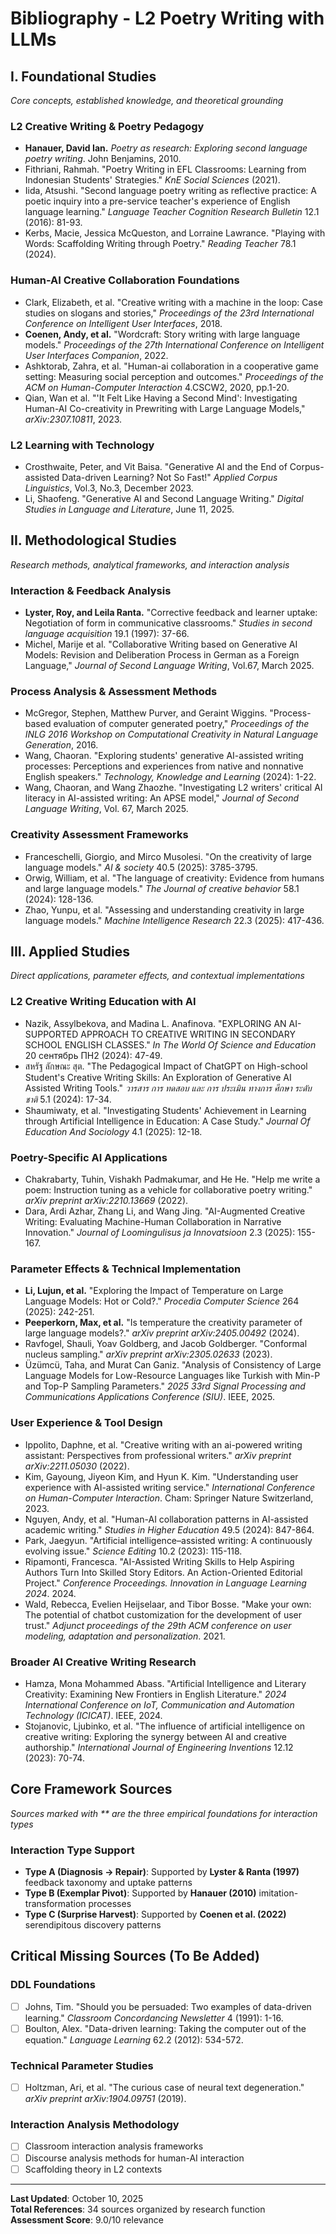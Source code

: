 # Bibliography - L2 Poetry Writing with LLMs

## I. Foundational Studies
*Core concepts, established knowledge, and theoretical grounding*

### L2 Creative Writing & Poetry Pedagogy
- **Hanauer, David Ian.** *Poetry as research: Exploring second language poetry writing*. John Benjamins, 2010.
- Fithriani, Rahmah. "Poetry Writing in EFL Classrooms: Learning from Indonesian Students' Strategies." *KnE Social Sciences* (2021).
- Iida, Atsushi. "Second language poetry writing as reflective practice: A poetic inquiry into a pre-service teacher's experience of English language learning." *Language Teacher Cognition Research Bulletin* 12.1 (2016): 81-93.
- Kerbs, Macie, Jessica McQueston, and Lorraine Lawrance. "Playing with Words: Scaffolding Writing through Poetry." *Reading Teacher* 78.1 (2024).

### Human-AI Creative Collaboration Foundations  
- Clark, Elizabeth, et al. "Creative writing with a machine in the loop: Case studies on slogans and stories," *Proceedings of the 23rd International Conference on Intelligent User Interfaces*, 2018.
- **Coenen, Andy, et al.** "Wordcraft: Story writing with large language models." *Proceedings of the 27th International Conference on Intelligent User Interfaces Companion*, 2022.
- Ashktorab, Zahra, et al. "Human-ai collaboration in a cooperative game setting: Measuring social perception and outcomes." *Proceedings of the ACM on Human-Computer Interaction* 4.CSCW2, 2020, pp.1-20.
- Qian, Wan et al. "'It Felt Like Having a Second Mind': Investigating Human-AI Co-creativity in Prewriting with Large Language Models," *arXiv:2307.10811*, 2023.

### L2 Learning with Technology
- Crosthwaite, Peter, and Vit Baisa. "Generative AI and the End of Corpus-assisted Data-driven Learning? Not So Fast!" *Applied Corpus Linguistics*, Vol.3, No.3, December 2023.
- Li, Shaofeng. "Generative AI and Second Language Writing." *Digital Studies in Language and Literature*, June 11, 2025.

## II. Methodological Studies  
*Research methods, analytical frameworks, and interaction analysis*

### Interaction & Feedback Analysis
- **Lyster, Roy, and Leila Ranta.** "Corrective feedback and learner uptake: Negotiation of form in communicative classrooms." *Studies in second language acquisition* 19.1 (1997): 37-66.
- Michel, Marije et al. "Collaborative Writing based on Generative AI Models: Revision and Deliberation Process in German as a Foreign Language," *Journal of Second Language Writing*, Vol.67, March 2025.

### Process Analysis & Assessment Methods
- McGregor, Stephen, Matthew Purver, and Geraint Wiggins. "Process-based evaluation of computer generated poetry," *Proceedings of the INLG 2016 Workshop on Computational Creativity in Natural Language Generation*, 2016.
- Wang, Chaoran. "Exploring students' generative AI-assisted writing processes: Perceptions and experiences from native and nonnative English speakers." *Technology, Knowledge and Learning* (2024): 1-22.
- Wang, Chaoran, and Wang Zhaozhe. "Investigating L2 writers' critical AI literacy in AI-assisted writing: An APSE model," *Journal of Second Language Writing*, Vol. 67, March 2025.

### Creativity Assessment Frameworks
- Franceschelli, Giorgio, and Mirco Musolesi. "On the creativity of large language models." *AI & society* 40.5 (2025): 3785-3795.
- Orwig, William, et al. "The language of creativity: Evidence from humans and large language models." *The Journal of creative behavior* 58.1 (2024): 128-136.
- Zhao, Yunpu, et al. "Assessing and understanding creativity in large language models." *Machine Intelligence Research* 22.3 (2025): 417-436.

## III. Applied Studies
*Direct applications, parameter effects, and contextual implementations*

### L2 Creative Writing Education with AI
- Nazik, Assylbekova, and Madina L. Anafinova. "EXPLORING AN AI-SUPPORTED APPROACH TO CREATIVE WRITING IN SECONDARY SCHOOL ENGLISH CLASSES." *In The World Of Science and Education* 20 сентябрь ПН2 (2024): 47-49.
- สหรัฐ ลักษณะ สุต. "The Pedagogical Impact of ChatGPT on High-school Student's Creative Writing Skills: An Exploration of Generative AI Assisted Writing Tools." *วารสาร การ ทดสอบ และ การ ประเมิน ทางการ ศึกษา ระดับ ชาติ* 5.1 (2024): 17-34.
- Shaumiwaty, et al. "Investigating Students' Achievement in Learning through Artificial Intelligence in Education: A Case Study." *Journal Of Education And Sociology* 4.1 (2025): 12-18.

### Poetry-Specific AI Applications
- Chakrabarty, Tuhin, Vishakh Padmakumar, and He He. "Help me write a poem: Instruction tuning as a vehicle for collaborative poetry writing." *arXiv preprint arXiv:2210.13669* (2022).
- Dara, Ardi Azhar, Zhang Li, and Wang Jing. "AI-Augmented Creative Writing: Evaluating Machine-Human Collaboration in Narrative Innovation." *Journal of Loomingulisus ja Innovatsioon* 2.3 (2025): 155-167.

### Parameter Effects & Technical Implementation
- **Li, Lujun, et al.** "Exploring the Impact of Temperature on Large Language Models: Hot or Cold?." *Procedia Computer Science* 264 (2025): 242-251.
- **Peeperkorn, Max, et al.** "Is temperature the creativity parameter of large language models?." *arXiv preprint arXiv:2405.00492* (2024).
- Ravfogel, Shauli, Yoav Goldberg, and Jacob Goldberger. "Conformal nucleus sampling." *arXiv preprint arXiv:2305.02633* (2023).
- Üzümcü, Taha, and Murat Can Ganiz. "Analysis of Consistency of Large Language Models for Low-Resource Languages like Turkish with Min-P and Top-P Sampling Parameters." *2025 33rd Signal Processing and Communications Applications Conference (SIU)*. IEEE, 2025.

### User Experience & Tool Design
- Ippolito, Daphne, et al. "Creative writing with an ai-powered writing assistant: Perspectives from professional writers." *arXiv preprint arXiv:2211.05030* (2022).
- Kim, Gayoung, Jiyeon Kim, and Hyun K. Kim. "Understanding user experience with AI-assisted writing service." *International Conference on Human-Computer Interaction*. Cham: Springer Nature Switzerland, 2023.
- Nguyen, Andy, et al. "Human-AI collaboration patterns in AI-assisted academic writing." *Studies in Higher Education* 49.5 (2024): 847-864.
- Park, Jaegyun. "Artificial intelligence–assisted writing: A continuously evolving issue." *Science Editing* 10.2 (2023): 115-118.
- Ripamonti, Francesca. "AI-Assisted Writing Skills to Help Aspiring Authors Turn Into Skilled Story Editors. An Action-Oriented Editorial Project." *Conference Proceedings. Innovation in Language Learning 2024*. 2024.
- Wald, Rebecca, Evelien Heijselaar, and Tibor Bosse. "Make your own: The potential of chatbot customization for the development of user trust." *Adjunct proceedings of the 29th ACM conference on user modeling, adaptation and personalization*. 2021.

### Broader AI Creative Writing Research
- Hamza, Mona Mohammed Abass. "Artificial Intelligence and Literary Creativity: Examining New Frontiers in English Literature." *2024 International Conference on IoT, Communication and Automation Technology (ICICAT)*. IEEE, 2024.
- Stojanovic, Ljubinko, et al. "The influence of artificial intelligence on creative writing: Exploring the synergy between AI and creative authorship." *International Journal of Engineering Inventions* 12.12 (2023): 70-74.

## Core Framework Sources
*Sources marked with ** are the three empirical foundations for interaction types*

### Interaction Type Support
- **Type A (Diagnosis → Repair)**: Supported by **Lyster & Ranta (1997)** feedback taxonomy and uptake patterns
- **Type B (Exemplar Pivot)**: Supported by **Hanauer (2010)** imitation-transformation processes  
- **Type C (Surprise Harvest)**: Supported by **Coenen et al. (2022)** serendipitous discovery patterns

## Critical Missing Sources (To Be Added)

### DDL Foundations
- [ ] Johns, Tim. "Should you be persuaded: Two examples of data-driven learning." *Classroom Concordancing Newsletter* 4 (1991): 1-16.
- [ ] Boulton, Alex. "Data-driven learning: Taking the computer out of the equation." *Language Learning* 62.2 (2012): 534-572.

### Technical Parameter Studies
- [ ] Holtzman, Ari, et al. "The curious case of neural text degeneration." *arXiv preprint arXiv:1904.09751* (2019).

### Interaction Analysis Methodology
- [ ] Classroom interaction analysis frameworks
- [ ] Discourse analysis methods for human-AI interaction
- [ ] Scaffolding theory in L2 contexts

---
**Last Updated**: October 10, 2025  
**Total References**: 34 sources organized by research function  
**Assessment Score**: 9.0/10 relevance